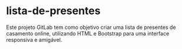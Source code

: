 # lista-de-presentes
Este projeto GitLab tem como objetivo criar uma lista de presentes de casamento online, utilizando HTML e Bootstrap para uma interface responsiva e amigável.
